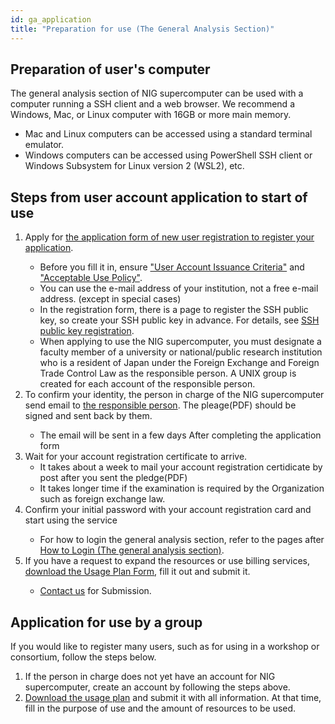 ```yaml
---
id: ga_application
title: "Preparation for use (The General Analysis Section)"
---
```


## Preparation of user's computer

The general analysis section of NIG supercomputer can be used with a computer running a SSH client and a web browser. We recommend a Windows, Mac, or Linux computer with 16GB or more main memory.

- Mac and Linux computers can be accessed using a standard terminal emulator.
- Windows computers can be accessed using PowerShell SSH client or Windows Subsystem for Linux version 2 (WSL2), etc.


## Steps from user account application to start of use

<ol>
<li>Apply for <a href="https://sc-account.ddbj.nig.ac.jp/en/application/registration">the application form of new user registration to register your application</a>.</li>
    <ul>
    <li>Before you fill it in, ensure <a href="https://sc.ddbj.nig.ac.jp/en/application/">"User Account Issuance Criteria"</a> and <a href="https://sc.ddbj.nig.ac.jp/en/application/use_policy">"Acceptable Use Policy"</a>.</li>
    <li>You can use the e-mail address of your institution, not a free e-mail address. (except in special cases)</li>
    <li>In the registration form, there is a page to register the SSH public key, so create your SSH public key in advance. For details, see <a href="https://sc.ddbj.nig.ac.jp/en/application/ssh_keys">SSH public key registration</a>.</li>
    <li>When applying to use the NIG supercomputer, you must designate a faculty member of a university or national/public research institution who is a resident of Japan under the Foreign Exchange and Foreign Trade Control Law as the responsible person. A UNIX group is created for each account of the responsible person.</li>
    </ul>
<li>To confirm your identity, the person in charge of the NIG supercomputer send email to <a href="https://sc.ddbj.nig.ac.jp/en/application/#the-responsible-person">the responsible person</a>. The pleage(PDF) should be signed and sent back by them.</li>
    <ul>
    <li>The email will be sent in a few days After completing the application form</li>
    </ul>
<li>Wait for your account registration certificate to arrive.
    <ul>
    <li>It takes about a week to mail your account registration certidicate by post after you sent the pledge(PDF)</li>
    <li>It takes longer time if the examination is required by the Organization such as foreign exchange law.</li>
    </ul>
</li>
<li>Confirm your initial password with your account registration card and start using the service</li>
    <ul>
    <li>For how to login the general analysis section, refer to the pages after <a href="https://sc.ddbj.nig.ac.jp/en/general_analysis_division/ga_login/">How to Login (The general analysis section)</a>.</li>
    </ul>
<li>If you have a request to expand the resources or use billing services, <a href="https://sc.ddbj.nig.ac.jp/en/application/resource_extension">download the Usage Plan Form</a>, fill it out and submit it.</li>
    <ul>
    <li><a href="https://sc.ddbj.nig.ac.jp/en/application/reference/">Contact us</a> for Submission.</li>
    </ul>
</ol>


## Application for use by a group

If you would like to register many users, such as for using in a workshop or consortium, follow the steps below.

1. If the person in charge does not yet have an account for NIG supercomputer, create an account by following the steps above.
2. [Download the usage plan](../application/resource_extension.md) and submit it with all information. At that time, fill in the purpose of use and the amount of resources to be used.
